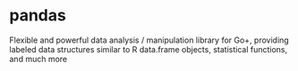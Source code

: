 # pandas
Flexible and powerful data analysis / manipulation library for Go+, providing labeled data structures similar to R data.frame objects, statistical functions, and much more
